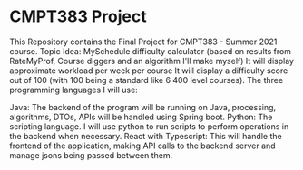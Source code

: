 # CMPT383 Project

This Repository contains the Final Project for CMPT383 - Summer 2021 course.
Topic Idea: MySchedule difficulty calculator (based on results from RateMyProf, Course diggers and an algorithm I'll make myself)
It will display approximate workload per week per course
It will display a difficulty score out of 100 (with 100 being a standard like 6 400 level courses).
The three programming languages I will use:

Java: The backend of the program will be running on Java, processing, algorithms, DTOs, APIs will be handled using Spring boot.
Python: The scripting language. I will use python to run scripts to perform operations in the backend when necessary.
React with Typescript: This will handle the frontend of the application, making API calls to the backend server and manage jsons being passed between them.